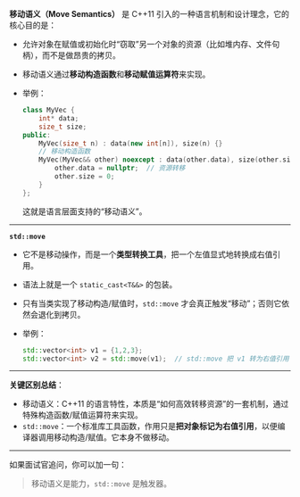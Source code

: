 
**移动语义（Move Semantics）**
是 C++11 引入的一种语言机制和设计理念，它的核心目的是：

* 允许对象在赋值或初始化时“窃取”另一个对象的资源（比如堆内存、文件句柄），而不是做昂贵的拷贝。
* 移动语义通过**移动构造函数**和**移动赋值运算符**来实现。
* 举例：

  ```cpp
  class MyVec {
      int* data;
      size_t size;
  public:
      MyVec(size_t n) : data(new int[n]), size(n) {}
      // 移动构造函数
      MyVec(MyVec&& other) noexcept : data(other.data), size(other.size) {
          other.data = nullptr;  // 资源转移
          other.size = 0;
      }
  };
  ```

  这就是语言层面支持的“移动语义”。

---

**`std::move`**

* 它不是移动操作，而是一个**类型转换工具**，把一个左值显式地转换成右值引用。
* 语法上就是一个 `static_cast<T&&>` 的包装。
* 只有当类实现了移动构造/赋值时，`std::move` 才会真正触发“移动”；否则它依然会退化到拷贝。
* 举例：

  ```cpp
  std::vector<int> v1 = {1,2,3};
  std::vector<int> v2 = std::move(v1);  // std::move 把 v1 转为右值引用
  ```

---

**关键区别总结**：

* 移动语义：C++11 的语言特性，本质是“如何高效转移资源”的一套机制，通过特殊构造函数/赋值运算符来实现。
* `std::move`：一个标准库工具函数，作用只是**把对象标记为右值引用**，以便编译器调用移动构造/赋值。它本身不做移动。

---

如果面试官追问，你可以加一句：

> 移动语义是能力，`std::move` 是触发器。
